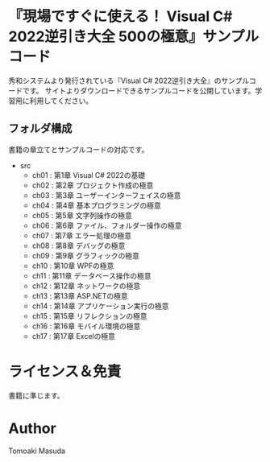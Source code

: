# 『現場ですぐに使える！ Visual C# 2022逆引き大全 500の極意』サンプルコード

秀和システムより発行されている『Visual C# 2022逆引き大全』のサンプルコードです。
サイトよりダウンロードできるサンプルコードを公開しています。学習用に利用してください。


## フォルダ構成

書籍の章立てとサンプルコードの対応です。

- src
    - ch01 : 第1章 Visual C# 2022の基礎
    - ch02 : 第2章 プロジェクト作成の極意
    - ch03 : 第3章 ユーザーインターフェイスの極意
    - ch04 : 第4章 基本プログラミングの極意
    - ch05 : 第5章 文字列操作の極意
    - ch06 : 第6章 ファイル、フォルダー操作の極意
    - ch07 : 第7章 エラー処理の極意
    - ch08 : 第8章 デバッグの極意
    - ch09 : 第9章 グラフィックの極意
    - ch10 : 第10章 WPFの極意
    - ch11 : 第11章 データベース操作の極意
    - ch12 : 第12章 ネットワークの極意
    - ch13 : 第13章 ASP.NETの極意
    - ch14 : 第14章 アプリケーション実行の極意
    - ch15 : 第15章 リフレクションの極意
    - ch16 : 第16章 モバイル環境の極意
    - ch17 : 第17章 Excelの極意

# ライセンス＆免責

書籍に準じます。

# Author 

Tomoaki Masuda